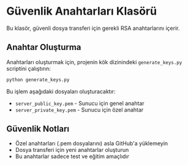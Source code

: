 # Güvenlik Anahtarları Klasörü

Bu klasör, güvenli dosya transferi için gerekli RSA anahtarlarını içerir.

## Anahtar Oluşturma

Anahtarları oluşturmak için, projenin kök dizinindeki `generate_keys.py` scriptini çalıştırın:

```bash
python generate_keys.py
```

Bu işlem aşağıdaki dosyaları oluşturacaktır:
- `server_public_key.pem` - Sunucu için genel anahtar 
- `server_private_key.pem` - Sunucu için özel anahtar

## Güvenlik Notları

- Özel anahtarları (.pem dosyalarını) asla GitHub'a yüklemeyin
- Dosya transferi için yeni anahtarlar oluşturun
- Bu anahtarlar sadece test ve eğitim amaçlıdır
